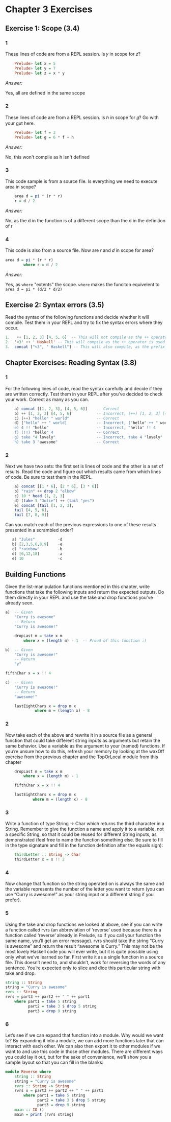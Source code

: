 # Chapter 3 Exercises

## Exercise 1: Scope (3.4)

### 1

These lines of code are from a REPL session. Is 𝑦 in scope for 𝑧?

```haskell
    Prelude> let x = 5
    Prelude> let y = 7
    Prelude> let z = x * y
```
*Answer:*

Yes, all are defined in the same scope

### 2

These lines of code are from a REPL session. Is ℎ in scope for 𝑔? Go with your gut here.

```haskell
    Prelude> let f = 3
    Prelude> let g = 6 * f + h
```

*Answer:*

No, this won't compile as h isn't defined

### 3

This code sample is from a source file. Is everything we need to execute area in scope?

```haskell
    area d = pi * (r * r)
    r = d / 2
```

*Answer:*

No, as the d in the function is of a different scope than the d in the definition of r

### 4

This code is also from a source file. Now are 𝑟 and 𝑑 in scope for area?
```haskell
area d = pi * (r * r)
        where r = d / 2
```
*Answer:*

Yes, as  ```where``` "extents" the scope. ```where``` makes the funciton equivelent to ```area d = pi * (d/2 * d/2)```



## Exercise 2: Syntax errors (3.5)

Read the syntax of the following functions and decide whether it will compile. Test them in your REPL and try to fix the syntax errors where they occur.
```haskell
1.   ++ [1, 2, 3] [4, 5, 6]  -- This will not compile as the ++ operator is not prefix in this context
2.  '<3' ++ ' Haskell' -- This will compile as the ++ operator is used correctly and both items are of the same time (charlists)
3.  concat ["<3", " Haskell"] -- This will also compile, as the prefix concat is used correctly, and both items are of the same type

```

## Chapter Exercises: Reading Syntax (3.8)

### 1

For the following lines of code, read the syntax carefully and decide if they are written correctly. Test them in your REPL after you’ve decided to check your work. Correct as many as you can.

```haskell
    a) concat [[1, 2, 3], [4, 5, 6]]    -- Correct
    b) ++ [1, 2, 3] [4, 5, 6]           -- Incorrect, (++) [1, 2, 3] [4, 5, 6]
    c) (++) "hello" " world"            -- Correct
    d) ["hello" ++ " world]             -- Incorrect, ["hello" ++ " world"]
    e) 4 !! "hello"                     -- Incorrect, "hello" !! 4
    f) (!!) "hello" 4                   -- Correct
    g) take "4 lovely"                  -- Incorrect, take 4 "lovely"
    h) take 3 "awesome"                 -- Correct
```
### 2

Next we have two sets: the first set is lines of code and the other is a set of results. Read the code and figure out which results came from which lines of code. Be sure to test them in the REPL.
```haskell
    a) concat [[1 * 6], [2 * 6], [3 * 6]]
    b) "rain" ++ drop 2 "elbow"
    c) 10 * head [1, 2, 3]
    d) (take 3 "Julie") ++ (tail "yes")
    e) concat [tail [1, 2, 3],
    tail [4, 5, 6],
    tail [7, 8, 9]]
```

Can you match each of the previous expressions to one of these results presented in a scrambled order?
 ```haskell
    a) "Jules"          -d
    b) [2,3,5,6,8,9]    -e
    c) "rainbow"        -b
    d) [6,12,18]        -a
    e) 10               -c
```

## Building Functions

Given the list-manipulation functions mentioned in this chapter, write functions that take the following inputs and return the expected outputs. Do them directly in your REPL and use the take and drop functions you’ve already seen.

```haskell
a)  -- Given
    "Curry is awesome"
    -- Return
    "Curry is awesome!"
```
```haskell
    dropLast m = take x m
        where x = (length m) - 1  -- Proud of this function :)
```
```haskell
b)  -- Given
    "Curry is awesome!"
    -- Return
    "y"
```
```haskell
fifthChar x = x !! 4
```
```haskell
c)  -- Given
    "Curry is awesome!"
    -- Return
    "awesome!"
```
```haskell
    lastEightChars x = drop m x
             where m = (length x) - 8 
```

### 2

Now take each of the above and rewrite it in a source file as
a general function that could take different string inputs as
arguments but retain the same behavior. Use a variable as the
argument to your (named) functions. If you’re unsure how to
do this, refresh your memory by looking at the waxOff exercise
from the previous chapter and the TopOrLocal module from this
chapter

```haskell
    dropLast m = take x m
        where x = (length m) - 1

    fifthChar x = x !! 4

    lastEightChars x = drop m x
            where m = (length x) - 8 
```

### 3

Write a function of type String -> Char which returns the third
character in a String. Remember to give the function a name
and apply it to a variable, not a specific String, so that it could
be reused for different String inputs, as demonstrated (feel free
to name the function something else. Be sure to fill in the type
signature and fill in the function definition after the equals sign):

```haskell
    thirdLetter :: String -> Char
    thirdLetter x = x !! 2
```
### 4

Now change that function so the string operated on is always
the same and the variable represents the number of the letter
you want to return (you can use “Curry is awesome!” as your
string input or a different string if you prefer).

### 5

Using the take and drop functions we looked at above, see if you
can write a function called rvrs (an abbreviation of ‘reverse’ used
because there is a function called ‘reverse’ already in Prelude,
so if you call your function the same name, you’ll get an error
message). rvrs should take the string “Curry is awesome” and
return the result “awesome is Curry.” This may not be the most
lovely Haskell code you will ever write, but it is quite possible
using only what we’ve learned so far. First write it as a single
function in a source file. This doesn’t need to, and shouldn’t,
work for reversing the words of any sentence. You’re expected
only to slice and dice this particular string with take and drop.

```haskell
string :: String
string = "Curry is awesome"
rvrs :: String
rvrs = part3 ++ part2 ++ " " ++ part1
    where part1 = take 5 string
          part2 = take 3 $ drop 5 string
          part3 = drop 9 string
```

### 6
Let’s see if we can expand that function into a module. Why
would we want to? By expanding it into a module, we can add
more functions later that can interact with each other. We can
also then export it to other modules if we want to and use this
code in those other modules. There are different ways you
could lay it out, but for the sake of convenience, we’ll show you
a sample layout so that you can fill in the blanks:

```haskell
module Reverse where
    string :: String
    string = "Curry is awesome"
    rvrs :: String -> String
    rvrs x = part3 ++ part2 ++ " " ++ part1
        where part1 = take 5 string
              part2 = take 3 $ drop 5 string
              part3 = drop 9 string
    main :: IO ()
    main = print (rvrs string)
```